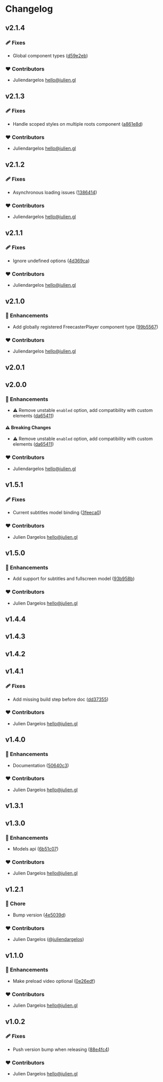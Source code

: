 # Changelog


## v2.1.4


### 🩹 Fixes

- Global component types ([d59e2eb](https://github.com/plutotcool/vue-freecaster/commit/d59e2eb))

### ❤️ Contributors

- Juliendargelos <hello@julien.gl>

## v2.1.3


### 🩹 Fixes

- Handle scoped styles on multiple roots component ([a861e8d](https://github.com/plutotcool/vue-freecaster/commit/a861e8d))

### ❤️ Contributors

- Juliendargelos <hello@julien.gl>

## v2.1.2


### 🩹 Fixes

- Asynchronous loading issues ([1386414](https://github.com/plutotcool/vue-freecaster/commit/1386414))

### ❤️ Contributors

- Juliendargelos <hello@julien.gl>

## v2.1.1


### 🩹 Fixes

- Ignore undefined options ([4d369ca](https://github.com/plutotcool/vue-freecaster/commit/4d369ca))

### ❤️ Contributors

- Juliendargelos <hello@julien.gl>

## v2.1.0


### 🚀 Enhancements

- Add globally registered FreecasterPlayer component type ([99b5567](https://github.com/plutotcool/vue-freecaster/commit/99b5567))

### ❤️ Contributors

- Juliendargelos <hello@julien.gl>

## v2.0.1

## v2.0.0


### 🚀 Enhancements

- ⚠️  Remove unstable `enabled` option, add compatibility with custom elements ([da65411](https://github.com/plutotcool/vue-freecaster/commit/da65411))

#### ⚠️ Breaking Changes

- ⚠️  Remove unstable `enabled` option, add compatibility with custom elements ([da65411](https://github.com/plutotcool/vue-freecaster/commit/da65411))

### ❤️ Contributors

- Juliendargelos <hello@julien.gl>

## v1.5.1


### 🩹 Fixes

- Current subtitles model binding ([3feeca0](https://github.com/plutotcool/vue-freecaster/commit/3feeca0))

### ❤️ Contributors

- Julien Dargelos <hello@julien.gl>

## v1.5.0


### 🚀 Enhancements

- Add support for subtitles and fullscreen model ([93b958b](https://github.com/plutotcool/vue-freecaster/commit/93b958b))

### ❤️ Contributors

- Julien Dargelos <hello@julien.gl>

## v1.4.4

## v1.4.3

## v1.4.2

## v1.4.1


### 🩹 Fixes

- Add missing build step before doc ([dd37355](https://github.com/plutotcool/vue-freecaster/commit/dd37355))

### ❤️ Contributors

- Julien Dargelos <hello@julien.gl>

## v1.4.0


### 🚀 Enhancements

- Documentation ([50640c3](https://github.com/plutotcool/vue-freecaster/commit/50640c3))

### ❤️ Contributors

- Julien Dargelos <hello@julien.gl>

## v1.3.1

## v1.3.0


### 🚀 Enhancements

- Models api ([6b51c07](https://github.com/plutotcool/vue-freecaster/commit/6b51c07))

### ❤️ Contributors

- Julien Dargelos <hello@julien.gl>

## v1.2.1


### 🏡 Chore

- Bump version ([4e5039d](https://github.com/plutotcool/vue-freecaster/commit/4e5039d))

### ❤️ Contributors

- Julien Dargelos ([@juliendargelos](http://github.com/juliendargelos))

## v1.1.0


### 🚀 Enhancements

- Make preload video optional ([0e26edf](https://github.com/plutotcool/vue-freecaster/commit/0e26edf))

### ❤️ Contributors

- Julien Dargelos <hello@julien.gl>

## v1.0.2


### 🩹 Fixes

- Push version bump when releasing ([88e4fc4](https://github.com/plutotcool/vue-freecaster/commit/88e4fc4))

### ❤️ Contributors

- Julien Dargelos <hello@julien.gl>

